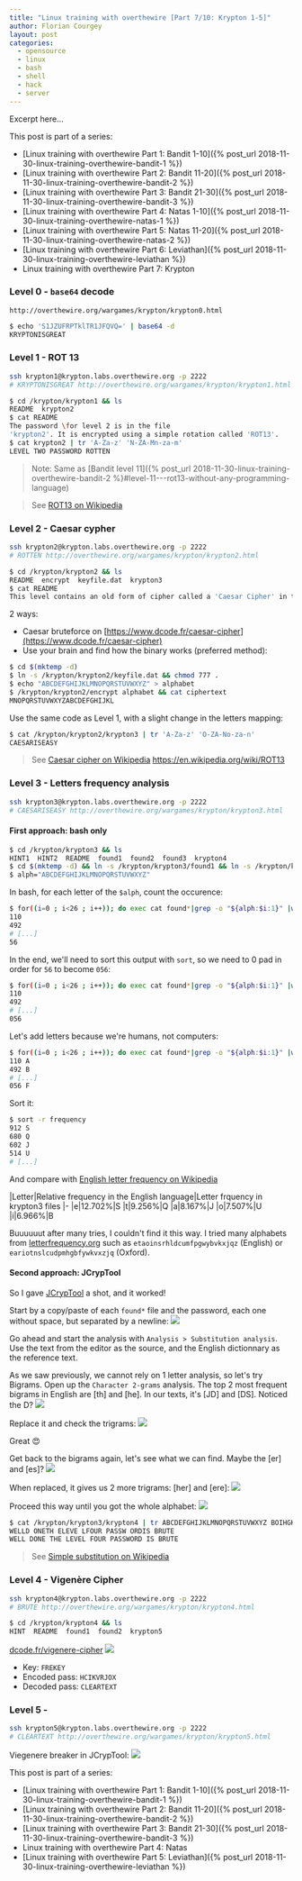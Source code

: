 ```yaml
---
title: "Linux training with overthewire [Part 7/10: Krypton 1-5]"
author: Florian Courgey
layout: post
categories:
  - opensource
  - linux
  - bash
  - shell
  - hack
  - server
---
```

Excerpt here...
<!--more-->

This post is part of a series:
- [Linux training with overthewire Part 1: Bandit 1-10]({% post_url 2018-11-30-linux-training-overthewire-bandit-1 %})
- [Linux training with overthewire Part 2: Bandit 11-20]({% post_url 2018-11-30-linux-training-overthewire-bandit-2 %})
- [Linux training with overthewire Part 3: Bandit 21-30]({% post_url 2018-11-30-linux-training-overthewire-bandit-3 %})
- [Linux training with overthewire Part 4: Natas 1-10]({% post_url 2018-11-30-linux-training-overthewire-natas-1 %})
- [Linux training with overthewire Part 5: Natas 11-20]({% post_url 2018-11-30-linux-training-overthewire-natas-2 %})
- [Linux training with overthewire Part 6: Leviathan]({% post_url 2018-11-30-linux-training-overthewire-leviathan %})
- Linux training with overthewire Part 7: Krypton


### Level 0 - `base64` decode
```
http://overthewire.org/wargames/krypton/krypton0.html
```
```bash
$ echo 'S1JZUFRPTklTR1JFQVQ=' | base64 -d
KRYPTONISGREAT
```

### Level 1 - ROT 13
```bash
ssh krypton1@krypton.labs.overthewire.org -p 2222
# KRYPTONISGREAT http://overthewire.org/wargames/krypton/krypton1.html
```
```bash
$ cd /krypton/krypton1 && ls
README  krypton2
$ cat README
The password \for level 2 is in the file
'krypton2'. It is encrypted using a simple rotation called 'ROT13'.
$ cat krypton2 | tr 'A-Za-z' 'N-ZA-Mn-za-m'
LEVEL TWO PASSWORD ROTTEN
```

> Note: Same as [Bandit level 11]({% post_url 2018-11-30-linux-training-overthewire-bandit-2 %}#level-11---rot13-without-any-programming-language)

> See [ROT13 on Wikipedia](https://en.wikipedia.org/wiki/ROT13)

### Level 2 - Caesar cypher
```bash
ssh krypton2@krypton.labs.overthewire.org -p 2222
# ROTTEN http://overthewire.org/wargames/krypton/krypton2.html
```
```bash
$ cd /krypton/krypton2 && ls
README  encrypt  keyfile.dat  krypton3
$ cat README
This level contains an old form of cipher called a 'Caesar Cipher' in the file 'krypton3'.
```
2 ways:
- Caesar bruteforce on [https://www.dcode.fr/caesar-cipher](https://www.dcode.fr/caesar-cipher)
- Use your brain and find how the binary works (preferred method):
```bash
$ cd $(mktemp -d)
$ ln -s /krypton/krypton2/keyfile.dat && chmod 777 .
$ echo "ABCDEFGHIJKLMNOPQRSTUVWXYZ" > alphabet
$ /krypton/krypton2/encrypt alphabet && cat ciphertext
MNOPQRSTUVWXYZABCDEFGHIJKL
```
Use the same code as Level 1, with a slight change in the letters mapping:
```bash
$ cat /krypton/krypton2/krypton3 | tr 'A-Za-z' 'O-ZA-No-za-n'
CAESARISEASY
```

> See [Caesar cipher on Wikipedia](https://en.wikipedia.org/wiki/Caesar_cipher)
https://en.wikipedia.org/wiki/ROT13

### Level 3 - Letters frequency analysis
```bash
ssh krypton3@krypton.labs.overthewire.org -p 2222
# CAESARISEASY http://overthewire.org/wargames/krypton/krypton3.html
```
#### First approach: bash only
```bash
$ cd /krypton/krypton3 && ls
HINT1  HINT2  README  found1  found2  found3  krypton4
$ cd $(mktemp -d) && ln -s /krypton/krypton3/found1 && ln -s /krypton/krypton3/found2 && ln -s /krypton/krypton3/found3
$ alph="ABCDEFGHIJKLMNOPQRSTUVWXYZ"
```
In bash, for each letter of the `$alph`, count the occurence:
```bash
$ for((i=0 ; i<26 ; i++)); do exec cat found*|grep -o "${alph:$i:1}" |wc -c; done
110
492
# [...]
56
```
In the end, we'll need to sort this output with `sort`, so we need to 0 pad in order for `56` to become `056`:
```bash
$ for((i=0 ; i<26 ; i++)); do exec cat found*|grep -o "${alph:$i:1}" |wc -c | xargs printf "%03d " ; done
110
492
# [...]
056
```
Let's add letters because we're humans, not computers:
```bash
$ for((i=0 ; i<26 ; i++)); do exec cat found*|grep -o "${alph:$i:1}" |wc -c | xargs printf "%03d " && echo "${alph:$i:1}" ; done > frequency && cat frequency
110 A
492 B
# [...]
056 F
```
Sort it:
```bash
$ sort -r frequency
912 S
680 Q
602 J
514 U
# [...]
```
And compare with [English letter frequency on Wikipedia](https://en.wikipedia.org/wiki/Letter_frequency#Relative_frequencies_of_letters_in_the_English_language)

|Letter|Relative frequency in the English language|Letter frquency in krypton3 files
|-
|e|12.702%|S
|t|9.256%|Q
|a|8.167%|J
|o|7.507%|U
|i|6.966%|B

Buuuuuut after many tries, I couldn't find it this way. I tried many alphabets from [letterfrequency.org](http://letterfrequency.org/) such as `etaoinsrhldcumfpgwybvkxjqz` (English) or `eariotnslcudpmhgbfywkvxzjq` (Oxford).

#### Second approach: JCrypTool

So I gave [JCrypTool](https://www.cryptool.org/en/jct-downloads/stable) a shot, and it worked!

Start by a copy/paste of each `found*` file and the password, each one without space, but separated by a newline:
![](/assets/images/2018/12/jcryptool-set-up.jpg)

Go ahead and start the analysis with `Analysis > Substitution analysis`. Use the text from the editor as the source, and the English dictionnary as the reference text.

As we saw previously, we cannot rely on 1 letter analysis, so let's try Bigrams. Open up the `Character 2-grams` analysis. The top 2 most frequent bigrams in English are [th] and [he]. In our texts, it's [JD] and [DS]. Noticed the D?
![](/assets/images/2018/12/jcryptool-subsitution-bigrams.jpg)

Replace it and check the trigrams:
![](/assets/images/2018/12/jcryptool-subsitution-trigram-the.jpg)

Great 😍

Get back to the bigrams again, let's see what we can find. Maybe the [er] and [es]?
![](/assets/images/2018/12/jcryptool-find-er-and-es.jpg)

When replaced, it gives us 2 more trigrams: [her] and [ere]:
![](/assets/images/2018/12/jcryptool-trigrams-ere-her.jpg)

Proceed this way until you got the whole alphabet:
![](/assets/images/2018/12/jcryptool-subsitution-analysis.jpg)

```bash
$ cat /krypton/krypton3/krypton4 | tr ABCDEFGHIJKLMNOPQRSTUVWXYZ BOIHGKNQVTWYURXZAJEMSLDFPC
WELLD ONETH ELEVE LFOUR PASSW ORDIS BRUTE
WELL DONE THE LEVEL FOUR PASSWORD IS BRUTE
```

> See [Simple substitution on Wikipedia](https://en.wikipedia.org/wiki/Substitution_cipher#Security_for_simple_substitution_ciphers)

### Level 4 - Vigenère Cipher
```bash
ssh krypton4@krypton.labs.overthewire.org -p 2222
# BRUTE http://overthewire.org/wargames/krypton/krypton4.html
```
```bash
$ cd /krypton/krypton4 && ls
HINT  README  found1  found2  krypton5
```
[dcode.fr/vigenere-cipher](https://www.dcode.fr/vigenere-cipher)
![](/assets/images/2018/12/dcode-vigenere-key-6-frekey.jpg)

- Key: `FREKEY`
- Encoded pass: `HCIKVRJOX`
- Decoded pass: `CLEARTEXT`

### Level 5 -
```bash
ssh krypton5@krypton.labs.overthewire.org -p 2222
# CLEARTEXT http://overthewire.org/wargames/krypton/krypton5.html
```
Viegenere breaker in JCrypTool:
![](/assets/images/2018/12/jcryptool-vigenere-breaker.jpg)


This post is part of a series:
- [Linux training with overthewire Part 1: Bandit 1-10]({% post_url 2018-11-30-linux-training-overthewire-bandit-1 %})
- [Linux training with overthewire Part 2: Bandit 11-20]({% post_url 2018-11-30-linux-training-overthewire-bandit-2 %})
- [Linux training with overthewire Part 3: Bandit 21-30]({% post_url 2018-11-30-linux-training-overthewire-bandit-3 %})
- Linux training with overthewire Part 4: Natas
- [Linux training with overthewire Part 5: Leviathan]({% post_url 2018-11-30-linux-training-overthewire-leviathan %})
